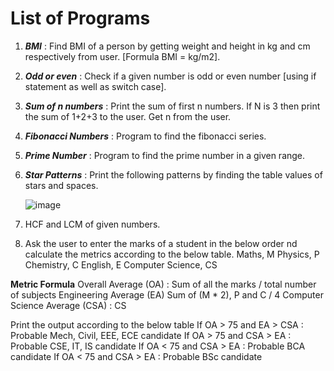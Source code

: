 # List of Programs 

1. ***BMI*** : Find BMI of a person by getting weight and height in kg and cm respectively from user. [Formula BMI = kg/m2].
2. ***Odd or even*** : Check if a given number is odd or even number [using if statement as well as switch case].
3. ***Sum of n numbers*** : Print the sum of first n numbers. If N is 3 then print the sum of 1+2+3 to the user. Get n from the user.
4. ***Fibonacci Numbers*** : Program to find the fibonacci series.
5. ***Prime Number*** : Program to find the prime number in a given range. 
6. ***Star Patterns*** : Print the following patterns by finding the table values of stars and spaces.
    
    ![image](https://user-images.githubusercontent.com/60805302/128706834-e3433718-ba74-4358-b45c-6651b5889dce.png)

7. HCF and LCM of given numbers. 
8. Ask the user to enter the marks of a student in the below order nd calculate the metrics according to the below table.
    Maths, M
    Physics, P
    Chemistry, C
    English, E
    Computer Science, CS

**Metric Formula**
Overall Average (OA) : Sum of all the marks / total number of subjects
Engineering Average (EA) Sum of (M * 2), P and C / 4
Computer Science Average (CSA) : CS

Print the output according to the below table
If OA > 75 and EA > CSA : Probable Mech, Civil, EEE, ECE candidate
If OA > 75 and CSA > EA : Probable CSE, IT, IS candidate
If OA < 75 and CSA > EA : Probable BCA candidate
If OA < 75 and CSA > EA : Probable BSc candidate 

